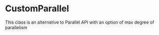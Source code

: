 # CustomParallel
This class is an alternative to Parallel API with an option of max degree of parallelism
